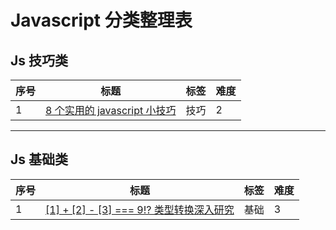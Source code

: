 # Javascript 分类整理表


## Js 技巧类
序号| 标题 | 标签 | 难度
-|-|-|-|
1 | [8 个实用的 javascript 小技巧](front/js/useful_1.md) | 技巧 | 2


---

## Js 基础类

序号| 标题 | 标签 | 难度
-|-|-|-|
1 | [[1] + [2] - [3] === 9!? 类型转换深入研究](front/js/basic_1.md) | 基础 | 3